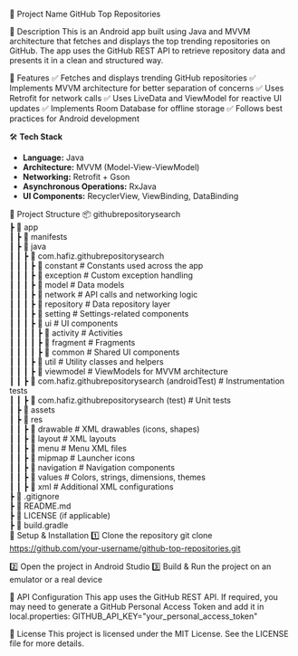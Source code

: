 📌 Project Name
GitHub Top Repositories

📝 Description
This is an Android app built using Java and MVVM architecture that fetches and displays the top trending repositories on GitHub. The app uses the GitHub REST API to retrieve repository data and presents it in a clean and structured way.


🎯 Features
✅ Fetches and displays trending GitHub repositories
✅ Implements MVVM architecture for better separation of concerns
✅ Uses Retrofit for network calls
✅ Uses LiveData and ViewModel for reactive UI updates
✅ Implements Room Database for offline storage
✅ Follows best practices for Android development

🛠 **Tech Stack**
- **Language:** Java  
- **Architecture:** MVVM (Model-View-ViewModel)  
- **Networking:** Retrofit + Gson  
- **Asynchronous Operations:** RxJava  
- **UI Components:** RecyclerView, ViewBinding, DataBinding  

📂 Project Structure
📦 githubrepositorysearch  
 ┣ 📂 app  
 ┃ ┣ 📂 manifests  
 ┃ ┣ 📂 java  
 ┃ ┃ ┣ 📂 com.hafiz.githubrepositorysearch  
 ┃ ┃ ┃ ┣ 📂 constant         # Constants used across the app  
 ┃ ┃ ┃ ┣ 📂 exception        # Custom exception handling  
 ┃ ┃ ┃ ┣ 📂 model            # Data models  
 ┃ ┃ ┃ ┣ 📂 network          # API calls and networking logic  
 ┃ ┃ ┃ ┣ 📂 repository       # Data repository layer  
 ┃ ┃ ┃ ┣ 📂 setting          # Settings-related components  
 ┃ ┃ ┃ ┣ 📂 ui               # UI components  
 ┃ ┃ ┃ ┃ ┣ 📂 activity       # Activities  
 ┃ ┃ ┃ ┃ ┣ 📂 fragment       # Fragments  
 ┃ ┃ ┃ ┃ ┣ 📂 common         # Shared UI components  
 ┃ ┃ ┃ ┣ 📂 util             # Utility classes and helpers  
 ┃ ┃ ┃ ┣ 📂 viewmodel        # ViewModels for MVVM architecture  
 ┃ ┃ ┣ 📂 com.hafiz.githubrepositorysearch (androidTest) # Instrumentation tests  
 ┃ ┃ ┣ 📂 com.hafiz.githubrepositorysearch (test)        # Unit tests  
 ┃ ┣ 📂 assets  
 ┃ ┣ 📂 res  
 ┃ ┃ ┣ 📂 drawable         # XML drawables (icons, shapes)  
 ┃ ┃ ┣ 📂 layout           # XML layouts  
 ┃ ┃ ┣ 📂 menu             # Menu XML files  
 ┃ ┃ ┣ 📂 mipmap           # Launcher icons  
 ┃ ┃ ┣ 📂 navigation       # Navigation components  
 ┃ ┃ ┣ 📂 values           # Colors, strings, dimensions, themes  
 ┃ ┃ ┣ 📂 xml              # Additional XML configurations  
 ┣ 📜 .gitignore  
 ┣ 📜 README.md  
 ┣ 📜 LICENSE (if applicable)  
 ┣ 📜 build.gradle  
🔧 Setup & Installation
1️⃣ Clone the repository
git clone https://github.com/your-username/github-top-repositories.git

2️⃣ Open the project in Android Studio
3️⃣ Build & Run the project on an emulator or a real device

🚀 API Configuration
This app uses the GitHub REST API. If required, you may need to generate a GitHub Personal Access Token and add it in local.properties:
GITHUB_API_KEY="your_personal_access_token"

📜 License
This project is licensed under the MIT License. See the LICENSE file for more details.
